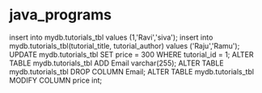 # java_programs

 insert into mydb.tutorials_tbl values (1,'Ravi','siva');
insert into mydb.tutorials_tbl(tutorial_title, tutorial_author) values ('Raju','Ramu');
UPDATE mydb.tutorials_tbl  SET price = 300 WHERE tutorial_id = 1;
ALTER TABLE mydb.tutorials_tbl ADD Email varchar(255);
ALTER TABLE mydb.tutorials_tbl DROP COLUMN Email;
ALTER TABLE mydb.tutorials_tbl MODIFY COLUMN price int;
